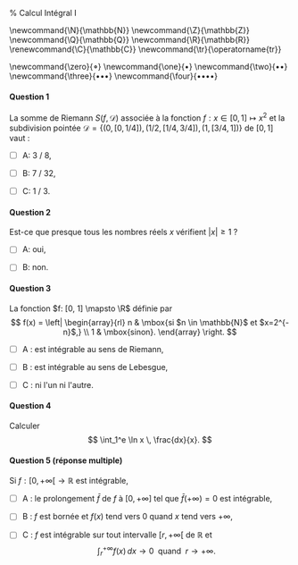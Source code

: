 % Calcul Intégral I

<!-- LaTeX Macros -->
\newcommand{\N}{\mathbb{N}}
\newcommand{\Z}{\mathbb{Z}}
\newcommand{\Q}{\mathbb{Q}}
\newcommand{\R}{\mathbb{R}}
\renewcommand{\C}{\mathbb{C}}
\newcommand{\tr}{\operatorname{tr}}

\newcommand{\zero}{$\mathord{\boldsymbol{\circ}}$}
\newcommand{\one}{$\mathord{\bullet}$}
\newcommand{\two}{$\mathord{\bullet}\mathord{\bullet}$}
\newcommand{\three}{$\mathord{\bullet}\mathord{\bullet}\mathord{\bullet}$}
\newcommand{\four}{$\mathord{\bullet}\mathord{\bullet}\mathord{\bullet}\mathord{\bullet}$}

#### Question 1
La somme de Riemann $S(f, \mathcal{D})$ associée à la fonction $f: x \in [0,1] \mapsto x^2$
et la subdivision pointée $\mathcal{D} = \{(0,[0,1/4]), (1/2, [1/4, 3/4]), (1, [3/4,1])\}$
de $[0, 1]$ vaut :

  - [ ] A: 3 / 8,

  - [ ] B: 7 / 32,

  - [ ] C: 1 / 3.

#### Question 2
Est-ce que presque tous les nombres réels $x$ vérifient $|x| \geq 1$ ?

  - [ ] A: oui,

  - [ ] B: non.

#### Question 3
La fonction $f: [0, 1] \mapsto \R$ définie par 
$$
f(x) = \left|
\begin{array}{rl}
n & \mbox{si $n \in \mathbb{N}$ et $x=2^{-n}$,} \\
1 & \mbox{sinon}.
\end{array}
\right.
$$

  - [ ] A : est intégrable au sens de Riemann,

  - [ ] B : est intégrable au sens de Lebesgue,

  - [ ] C : ni l'un ni l'autre. 

#### Question 4
Calculer 
$$
\int_1^e \ln x \, \frac{dx}{x}.
$$

#### Question 5 (réponse multiple)

Si $f: \left[0, +\infty\right[ \to \mathbb{R}$ est intégrable,

  - [ ] A : le prolongement $\bar{f}$ de $f$ à $\left[0, +\infty\right]$ tel que
    $\bar{f}(+\infty) = 0$ est intégrable, 

  - [ ] B : $f$ est bornée et $f(x)$ tend vers $0$ quand $x$ tend vers $+ \infty$,
 
  - [ ] C : $f$ est intégrable sur tout intervalle $\left[r, +\infty\right[$ de $\mathbb{R}$ et
    $$\int_r^{+\infty} f(x) \, dx \to 0 \; \mbox{ quand } \; r \to +\infty.$$
